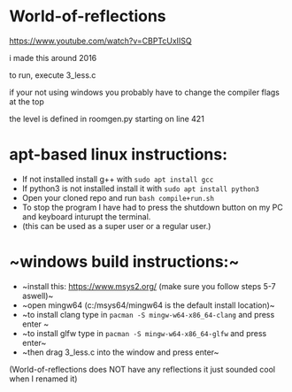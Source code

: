# World-of-reflections


https://www.youtube.com/watch?v=CBPTcUxIISQ

i made this around 2016



to run, execute 3_less.c

if your not using windows you probably have to change the compiler flags at the top

the level is defined in roomgen.py starting on line 421

# apt-based linux instructions:
- If not installed install g++ with ``sudo apt install gcc``
- If python3 is not installed install it with ``sudo apt install python3``
- Open your cloned repo and run ``bash compile+run.sh``
- To stop the program I have had to press the shutdown button on my PC and keyboard inturupt the terminal.
- (this can be used as a super user or a regular user.)

# ~windows build instructions:~

- ~install this: https://www.msys2.org/ (make sure you follow steps 5-7 aswell)~
- ~open mingw64 (c:/msys64/mingw64 is the default install location)~
- ~to install clang type in ``pacman -S mingw-w64-x86_64-clang`` and press enter ~
- ~to install glfw type in ``pacman -S mingw-w64-x86_64-glfw`` and press enter~
- ~then drag 3_less.c into the window and press enter~

(World-of-reflections does NOT have any reflections it just sounded cool when I renamed it)
